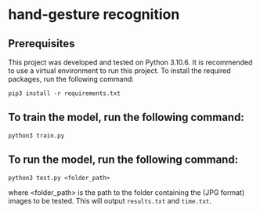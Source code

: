 # hand-gesture recognition

## Prerequisites

This project was developed and tested on Python 3.10.6. It is recommended to use a virtual environment to run this project.
To install the required packages, run the following command:

```
pip3 install -r requirements.txt
```

## To train the model, run the following command:

```
python3 train.py
```

## To run the model, run the following command:

```
python3 test.py <folder_path>
```

where <folder_path> is the path to the folder containing the (JPG format) images to be tested.
This will output `results.txt` and `time.txt`.
